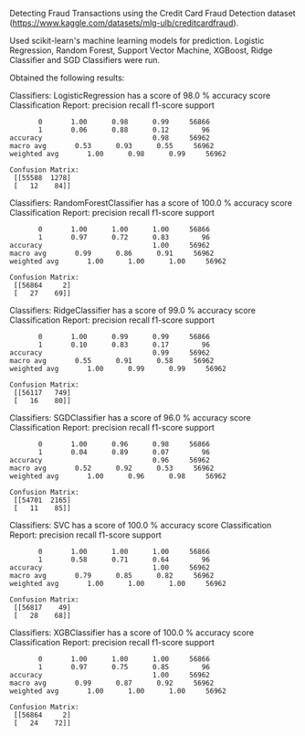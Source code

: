 Detecting Fraud Transactions using the Credit Card Fraud Detection dataset (https://www.kaggle.com/datasets/mlg-ulb/creditcardfraud).

Used scikit-learn's machine learning models for prediction. Logistic Regression, Random Forest, Support Vector Machine, XGBoost, Ridge Classifier and SGD Classifiers were run.


Obtained the following results:

Classifiers:  LogisticRegression has a score of 98.0 % accuracy score
    Classification Report: 
               precision    recall  f1-score   support

           0       1.00      0.98      0.99     56866
           1       0.06      0.88      0.12        96
    accuracy                           0.98     56962
    macro avg       0.53      0.93      0.55     56962
    weighted avg       1.00      0.98      0.99     56962
    
    Confusion Matrix: 
     [[55588  1278]
     [   12    84]] 



Classifiers:  RandomForestClassifier has a score of 100.0 % accuracy score
    Classification Report: 
               precision    recall  f1-score   support

           0       1.00      1.00      1.00     56866
           1       0.97      0.72      0.83        96
    accuracy                           1.00     56962
    macro avg       0.99      0.86      0.91     56962
    weighted avg       1.00      1.00      1.00     56962
    
    Confusion Matrix: 
     [[56864     2]
     [   27    69]] 



Classifiers:  RidgeClassifier has a score of 99.0 % accuracy score
    Classification Report: 
               precision    recall  f1-score   support

           0       1.00      0.99      0.99     56866
           1       0.10      0.83      0.17        96
    accuracy                           0.99     56962
    macro avg       0.55      0.91      0.58     56962
    weighted avg       1.00      0.99      0.99     56962
    
    Confusion Matrix: 
     [[56117   749]
     [   16    80]] 



Classifiers:  SGDClassifier has a score of 96.0 % accuracy score
    Classification Report: 
               precision    recall  f1-score   support

           0       1.00      0.96      0.98     56866
           1       0.04      0.89      0.07        96
    accuracy                           0.96     56962
    macro avg       0.52      0.92      0.53     56962
    weighted avg       1.00      0.96      0.98     56962
    
    Confusion Matrix: 
     [[54701  2165]
     [   11    85]] 



Classifiers:  SVC has a score of 100.0 % accuracy score
    Classification Report: 
               precision    recall  f1-score   support

           0       1.00      1.00      1.00     56866
           1       0.58      0.71      0.64        96
    accuracy                           1.00     56962
    macro avg       0.79      0.85      0.82     56962
    weighted avg       1.00      1.00      1.00     56962
    
    Confusion Matrix: 
     [[56817    49]
     [   28    68]] 



Classifiers:  XGBClassifier has a score of 100.0 % accuracy score
    Classification Report: 
               precision    recall  f1-score   support

           0       1.00      1.00      1.00     56866
           1       0.97      0.75      0.85        96
    accuracy                           1.00     56962
    macro avg       0.99      0.87      0.92     56962
    weighted avg       1.00      1.00      1.00     56962
    
    Confusion Matrix: 
     [[56864     2]
     [   24    72]] 
